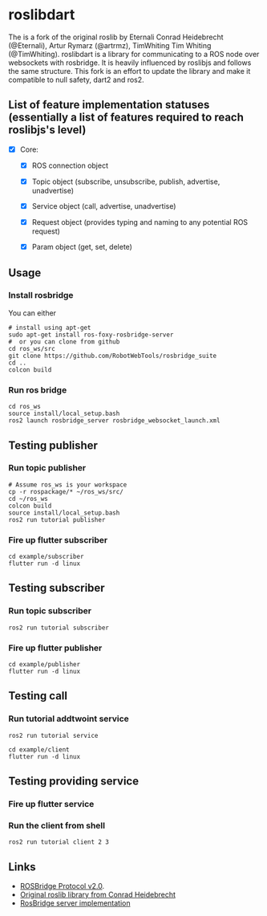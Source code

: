 # roslibdart

The is a fork of the original roslib by Eternali Conrad Heidebrecht (@Eternali), Artur Rymarz (@artrmz), TimWhiting Tim Whiting (@TimWhiting). roslibdart is a library for communicating to a ROS node over websockets with rosbridge. It is heavily influenced by roslibjs and follows the same structure. This fork is an effort to update the library and make it compatible to null safety, dart2 and ros2.

## List of feature implementation statuses (essentially a list of features required to reach roslibjs's level)
- [X] Core:
  - [x] ROS connection object
  - [x] Topic object (subscribe, unsubscribe, publish, advertise, unadvertise)
  - [x] Service object (call, advertise, unadvertise)
  - [x] Request object (provides typing and naming to any potential ROS request)
  - [x] Param object (get, set, delete)


## Usage
### Install rosbridge
You can either
```
# install using apt-get
sudo apt-get install ros-foxy-rosbridge-server
#  or you can clone from github
cd ros_ws/src
git clone https://github.com/RobotWebTools/rosbridge_suite
cd ..
colcon build
```
### Run ros bridge
```
cd ros_ws
source install/local_setup.bash
ros2 launch rosbridge_server rosbridge_websocket_launch.xml
```
## Testing publisher

### Run topic publisher
```
# Assume ros_ws is your workspace
cp -r rospackage/* ~/ros_ws/src/
cd ~/ros_ws
colcon build
source install/local_setup.bash
ros2 run tutorial publisher
```
### Fire up flutter subscriber
```
cd example/subscriber
flutter run -d linux
```
## Testing subscriber
### Run topic subscriber
```
ros2 run tutorial subscriber
```
### Fire up flutter publisher
```
cd example/publisher
flutter run -d linux

```
## Testing call 
### Run tutorial addtwoint service
```
ros2 run tutorial service
```
```
cd example/client
flutter run -d linux
```


## Testing providing service
### Fire up flutter service



### Run the client from shell
```
ros2 run tutorial client 2 3
```
## Links
- [ROSBridge Protocol v2.0](https://github.com/biobotus/rosbridge_suite/blob/master/ROSBRIDGE_PROTOCOL.md).
- [Original roslib library from Conrad Heidebrecht](https://github.com/Eternali/roslib)
- [RosBridge server implementation](https://github.com/RobotWebTools/rosbridge_suite)
